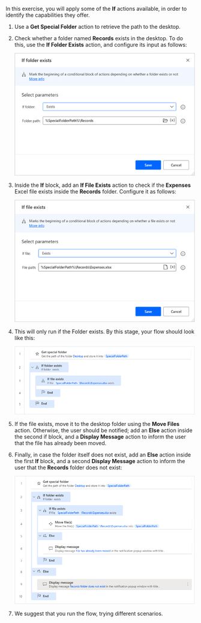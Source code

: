 In this exercise, you will apply some of the **If** actions available, in order to identify the capabilities they offer.

1. Use a **Get Special Folder** action to retrieve the path to the desktop.

1. Check whether a folder named **Records** exists in the desktop. To do this, use the **If Folder Exists** action, and configure its input as follows:

    ![Screenshot of the If folder exists dialog.](..\media\if-records-folder-exists.png)

1. Inside the **If** block, add an **If File Exists** action to check if the **Expenses** Excel file exists inside the **Records** folder. Configure it as follows:

    ![Screenshot of the If file exists dialog.](..\media\if-expenses-file-exists.png)

1. This will only run if the Folder exists. By this stage, your flow should look like this:

    ![Screenshot of the initial flow structure.](..\media\initial-flow-structure.png)

1. If the file exists, move it to the desktop folder using the **Move Files** action. Otherwise, the user should be notified; add an **Else** action inside the second if block, and a **Display Message** action to inform the user that the file has already been moved.

1. Finally, in case the folder itself does not exist, add an **Else** action inside the first **If** block, and a second **Display Message** action to inform the user that the **Records** folder does not exist:

    ![Screenshot of the Outside else display message.](..\media\outside-else-display-message.png)

1. We suggest that you run the flow, trying different scenarios.
